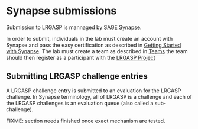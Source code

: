 # Synapse submissions

Submission to LRGASP is mannaged by [SAGE Synapse](https://www.synapse.org).

In order to submit, individuals in the lab must create an account with Synapse and
pass the easy certification as described in [Getting Started with Synapse](https://docs.synapse.org/articles/getting_started.html).
The lab must create a team as described in [Teams](https://docs.synapse.org/articles/teams.html) the team
should then register as a participant with the [LRGASP Project](https://www.synapse.org/#!Synapse:syn25007472/wiki/608702)

## Submitting LRGASP challenge entries

A LRGASP challenge entry is submitted to an evaluation for the LRGASP
challenge.  In Synapse terminology, all of LRGASP is a challenge and each of
the LRGASP challenges is an evaluation queue (also called a sub-challenge).

FIXME: section needs finished once exact mechanism are tested.
